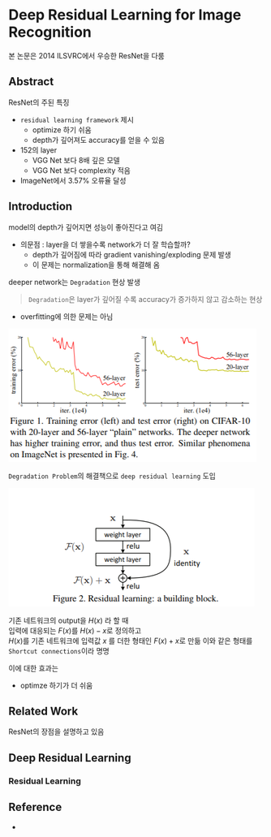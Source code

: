 # Deep Residual Learning for Image Recognition
본 논문은 2014 ILSVRC에서 우승한 ResNet을 다룸

## Abstract
ResNet의 주된 특징  

- `residual learning framework` 제시
    - optimize 하기 쉬움
    - depth가 깊어져도 accuracy를 얻을 수 있음
- 152의 layer
    - VGG Net 보다 8배 깊은 모델
    - VGG Net 보다 complexity 적음
- ImageNet에서 3.57% 오류율 달성

## Introduction
model의 depth가 깊어지면 성능이 좋아진다고 여김  
- 의문점 : layer을 더 쌓을수록 network가 더 잘 학습할까?
    - depth가 깊어짐에 따라 gradient vanishing/exploding 문제 발생
    - 이 문제는 normalization을 통해 해결해 옴

deeper network는 `Degradation` 현상 발생
> `Degradation`은 layer가 깊어질 수록 accuracy가 증가하지 않고 감소하는 현상
- overfitting에 의한 문제는 아님

<img src='image/error_rate.png'>

`Degradation Problem`의 해결책으로 `deep residual learning` 도입

<img src='image/residual.png'>

기존 네트워크의 output을 $H(x)$ 라 할 때  
입력에 대응되는 $F(x)$를 $H(x) - x$로 정의하고  
$H(x)$를 기존 네트워크에 입력값 $x$ 를 더한 형태인 $F(x) + x$로 만듦
이와 같은 형태를 `Shortcut connections`이라 명명  

이에 대한 효과는  
- optimze 하기가 더 쉬움

## Related Work
ResNet의 장점을 설명하고 있음

## Deep Residual Learning
### Residual Learning


## Reference 
- []()